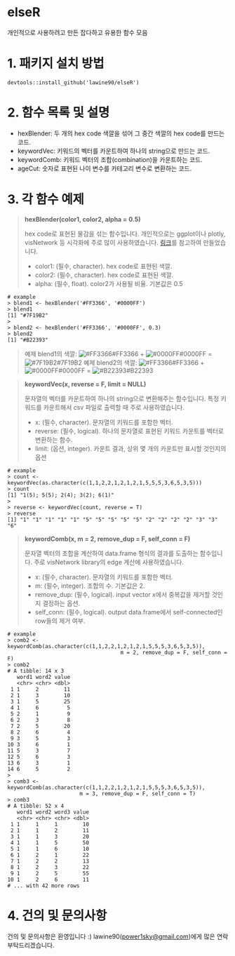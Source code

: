 elseR
========
개인적으로 사용하려고 만든 잡다하고 유용한 함수 모음


# 1. 패키지 설치 방법
```
devtools::install_github('lawine90/elseR')
```


# 2. 함수 목록 및 설명
  - hexBlender: 두 개의 hex code 색깔을 섞어 그 중간 색깔의 hex code를 만드는 코드.
  - keywordVec: 키워드의 벡터를 카운트하여 하나의 string으로 만드는 코드.
  - keywordComb: 키워드 벡터의 조합(combination)을 카운트하는 코드.
  - ageCut: 숫자로 표현된 나이 변수를 카테고리 변수로 변환하는 코드.


# 3. 각 함수 예제
> **hexBlender(color1, color2, alpha = 0.5)**
> 
> hex code로 표현된 물감을 섞는 함수입니다. 개인적으로는 ggplot이나 plotly, visNetwork 등 시각화에 주로 많이 사용하였습니다. [링크](https://meyerweb.com/eric/tools/color-blend/#:::hex)를 참고하여 만들었습니다.
> - color1: (필수, character). hex code로 표현된 색깔.
> - color2: (필수, character). hex code로 표현된 색깔.
> - alpha: (필수, float). color2가 사용될 비율. 기본값은 0.5

``` 
# example
> blend1 <- hexBlender('#FF3366', '#0000FF')
> blend1
[1] "#7F19B2"
> 
> blend2 <- hexBlender('#FF3366', '#0000FF', 0.3)
> blend2
[1] "#B22393"
```
> 예제 blend1의 색깔: ![#FF3366](https://placehold.it/15/FF3366/000000?text=+)#FF3366 + ![#0000FF](https://placehold.it/15/0000FF/000000?text=+)#0000FF = ![#7F19B2](https://placehold.it/15/7F19B2/000000?text=+)#7F19B2
> 예제 blend2의 색깔: ![#FF3366](https://placehold.it/15/FF3366/000000?text=+)#FF3366 + ![#0000FF](https://placehold.it/15/0000FF/000000?text=+)#0000FF = ![#B22393](https://placehold.it/15/B22393/000000?text=+)#B22393


> **keywordVec(x, reverse = F, limit = NULL)**
> 
> 문자열의 벡터를 카운트하여 하나의 string으로 변환해주는 함수입니다. 특정 키워드를 카운트해서 csv 파일로 출력할 때 주로 사용하였습니다.
> - x: (필수, character). 문자열의 키워드를 포함한 벡터.
> - reverse: (필수, logical). 하나의 문자열로 표현된 키워드 카운트를 벡터로 변환하는 함수.
> - limit: (옵션, integer). 카운트 결과, 상위 몇 개의 카운트만 표시할 것인지의 옵션

``` 
# example
> count <- keywordVec(as.character(c(1,1,2,2,1,2,1,2,1,5,5,5,3,6,5,3,5)))
> count
[1] "1(5); 5(5); 2(4); 3(2); 6(1)"
> 
> reverse <- keywordVec(count, reverse = T)
> reverse
[1] "1" "1" "1" "1" "1" "5" "5" "5" "5" "5" "2" "2" "2" "2" "3" "3" "6"
```


> **keywordComb(x, m = 2, remove_dup = F, self_conn = F)**
> 
> 문자열 벡터의 조합을 계산하여 data.frame 형식의 결과를 도출하는 함수입니다. 주로 visNetwork library의 edge 계산에 사용하였습니다.
> - x: (필수, character). 문자열의 키워드를 포함한 벡터.
> - m: (필수, integer). 조합의 수. 기본값은 2.
> - remove_dup: (필수, logical). input vector x에서 중복값을 제거할 것인지 결정하는 옵션.
> - self_conn: (필수, logical). output data.frame에서 self-connected인 row들의 제거 여부.

``` 
# example
> comb2 <- keywordComb(as.character(c(1,1,2,2,1,2,1,2,1,5,5,5,3,6,5,3,5)), 
                                    m = 2, remove_dup = F, self_conn = F)
> comb2
# A tibble: 14 x 3
   word1 word2 value
   <chr> <chr> <dbl>
 1 1     2        11
 2 1     3        10
 3 1     5        25
 4 1     6         5
 5 2     1         9
 6 2     3         8
 7 2     5        20
 8 2     6         4
 9 3     5         3
10 3     6         1
11 5     3         7
12 5     6         3
13 6     3         1
14 6     5         2
> 
> comb3 <- keywordComb(as.character(c(1,1,2,2,1,2,1,2,1,5,5,5,3,6,5,3,5)), 
                       m = 3, remove_dup = F, self_conn = T)
> comb3
# A tibble: 52 x 4
   word1 word2 word3 value
   <chr> <chr> <chr> <dbl>
 1 1     1     1        10
 2 1     1     2        11
 3 1     1     3        20
 4 1     1     5        50
 5 1     1     6        10
 6 1     2     1        22
 7 1     2     2        13
 8 1     2     3        22
 9 1     2     5        55
10 1     2     6        11
# ... with 42 more rows
```


# 4. 건의 및 문의사항
건의 및 문의사항은 환영입니다 :) lawine90(power1sky@gmail.com)에게 많은 연락 부탁드리겠습니다.
